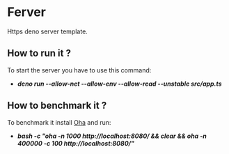 # Ferver
Https deno server template.

## How to run it ?
To start the server you have to use this command:
 - ***deno run --allow-net --allow-env --allow-read --unstable src/app.ts***

## How to benchmark it ?
To benchmark it install [Oha](https://github.com/hatoo/oha) and run:
 - ***bash -c "oha -n 1000 http://localhost:8080/ && clear && oha -n 400000 -c 100 http://localhost:8080/"***
